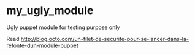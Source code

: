 my_ugly_module
==============

Ugly puppet module for testing purpose only

Read http://blog.octo.com/un-filet-de-securite-pour-se-lancer-dans-la-refonte-dun-module-puppet
